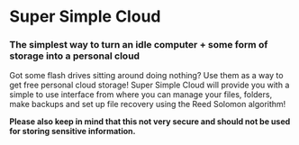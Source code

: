 # Super Simple Cloud
### The simplest way to turn an idle computer + some form of storage into a personal cloud
Got some flash drives sitting around doing nothing? Use them as a way to get free personal cloud storage! Super Simple Cloud will provide you with a simple to use interface from where you can manage your files, folders, make backups and set up file recovery using the Reed Solomon algorithm!

**Please also keep in mind that this not very secure and should not be used for storing sensitive information.**